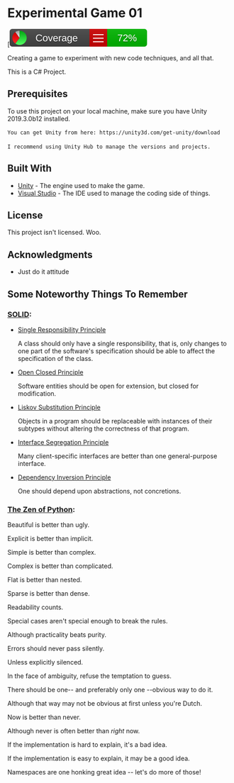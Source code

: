 # Experimental Game 01 
[![Line Coverage](https://github.com/CadeXLegend/Experimental_Game_01/blob/master/Experimental_Game_01/CodeCoverage/Report/badge_linecoverage.svg)

Creating a game to experiment with new code techniques, and all that.

This is a C# Project.

## Prerequisites

To use this project on your local machine, make sure you have Unity 2019.3.0b12 installed.

```
You can get Unity from here: https://unity3d.com/get-unity/download

I recommend using Unity Hub to manage the versions and projects.
```

## Built With

* [Unity](https://unity3d.com) - The engine used to make the game.
* [Visual Studio](https://visualstudio.microsoft.com) - The IDE used to manage the coding side of things.

## License

This project isn't licensed.  Woo.

## Acknowledgments

* Just do it attitude

## Some Noteworthy Things To Remember

### [SOLID](https://en.wikipedia.org/wiki/SOLID):
* [Single Responsibility Principle](https://en.wikipedia.org/wiki/Single_responsibility_principle)
    
    A class should only have a single responsibility, that is, only changes to one part of the software's specification should be able
    to affect the specification of the class.
* [Open Closed Principle](https://en.wikipedia.org/wiki/Open%E2%80%93closed_principle)
    
    Software entities should be open for extension, but closed for modification.
* [Liskov Substitution Principle](https://en.wikipedia.org/wiki/Liskov_substitution_principle)
    
    Objects in a program should be replaceable with instances of their subtypes without altering the correctness of that program.
* [Interface Segregation Principle](https://en.wikipedia.org/wiki/Interface_segregation_principle)
    
    Many client-specific interfaces are better than one general-purpose interface.
* [Dependency Inversion Principle](https://en.wikipedia.org/wiki/Dependency_inversion_principle)
    
    One should depend upon abstractions, not concretions.

### [The Zen of Python](https://www.python.org/dev/peps/pep-0020/):
Beautiful is better than ugly.

Explicit is better than implicit.

Simple is better than complex.

Complex is better than complicated.

Flat is better than nested.

Sparse is better than dense.

Readability counts.

Special cases aren't special enough to break the rules.

Although practicality beats purity.

Errors should never pass silently.

Unless explicitly silenced.

In the face of ambiguity, refuse the temptation to guess.

There should be one-- and preferably only one --obvious way to do it.

Although that way may not be obvious at first unless you're Dutch.

Now is better than never.

Although never is often better than *right* now.

If the implementation is hard to explain, it's a bad idea.

If the implementation is easy to explain, it may be a good idea.

Namespaces are one honking great idea -- let's do more of those!


